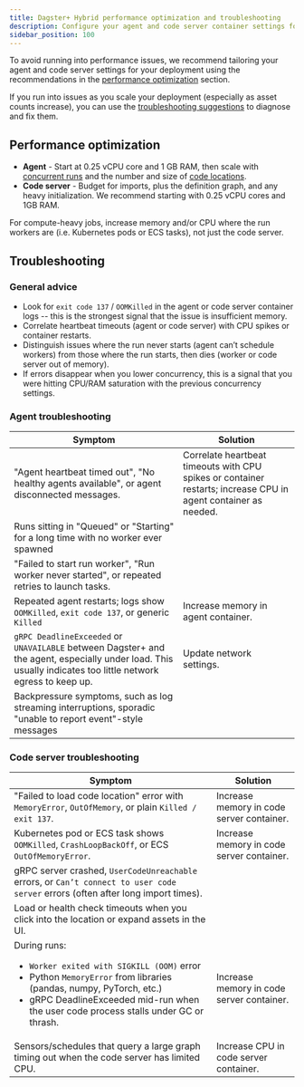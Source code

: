 ```yaml
---
title: Dagster+ Hybrid performance optimization and troubleshooting
description: Configure your agent and code server container settings for optimal performance of your Dagster+ deployment.
sidebar_position: 100
---
```


To avoid running into performance issues, we recommend tailoring your agent and code server settings for your deployment using the recommendations in the [performance optimization](#performance-optimization) section.

If you run into issues as you scale your deployment (especially as asset counts increase), you can use the [troubleshooting suggestions](#troubleshooting) to diagnose and fix them.

## Performance optimization

* **Agent** - Start at 0.25 vCPU core and 1 GB RAM, then scale with [concurrent runs](/guides/operate/managing-concurrency) and the number and size of [code locations](/deployment/code-locations/dagster-plus-code-locations).
* **Code server** - Budget for imports, plus the definition graph, and any heavy initialization. We recommend starting with 0.25 vCPU cores and 1GB RAM.

For compute-heavy jobs, increase memory and/or CPU where the run workers are (i.e. Kubernetes pods or ECS tasks), not just the code server.

## Troubleshooting

### General advice

* Look for `exit code 137` / `OOMKilled` in the agent or code server container logs -- this is the strongest signal that the issue is insufficient memory.
* Correlate heartbeat timeouts (agent or code server) with CPU spikes or container restarts.
* Distinguish issues where the run never starts (agent can’t schedule workers) from those where the run starts, then dies (worker or code server out of memory).
* If errors disappear when you lower concurrency, this is a signal that you were hitting CPU/RAM saturation with the previous concurrency settings.

### Agent troubleshooting

| Symptom | Solution |
|---------|----------|
| "Agent heartbeat timed out", "No healthy agents available", or agent disconnected messages. | Correlate heartbeat timeouts with CPU spikes or container restarts; increase CPU in agent container as needed. |
| Runs sitting in "Queued" or "Starting" for a long time with no worker ever spawned | |
| "Failed to start run worker", "Run worker never started", or repeated retries to launch tasks. | |
| Repeated agent restarts; logs show `OOMKilled`, `exit code 137`, or generic `Killed` | Increase memory in agent container. |
| `gRPC DeadlineExceeded` or `UNAVAILABLE` between Dagster+ and the agent, especially under load. This usually indicates too little network egress to keep up. | Update network settings. |
| Backpressure symptoms, such as log streaming interruptions, sporadic "unable to report event"-style messages | |

### Code server troubleshooting

| Symptom | Solution |
|---------|----------|
| "Failed to load code location" error with `MemoryError`, `OutOfMemory`, or plain `Killed / exit 137`. | Increase memory in code server container. |
| Kubernetes pod or ECS task shows `OOMKilled`, `CrashLoopBackOff`, or ECS `OutOfMemoryError`. | Increase memory in code server container. |
| gRPC server crashed, `UserCodeUnreachable` errors, or `Can’t connect to user code server` errors (often after long import times). | |
| Load or health check timeouts when you click into the location or expand assets in the UI. | |
| During runs:<br /><ul><li>`Worker exited with SIGKILL (OOM)` error</li><li>Python `MemoryError` from libraries (pandas, numpy, PyTorch, etc.)</li><li>gRPC DeadlineExceeded mid-run when the user code process stalls under GC or thrash.</li></ul> | Increase memory in code server container. |
| Sensors/schedules that query a large graph timing out when the code server has limited CPU. | Increase CPU in code server container. |